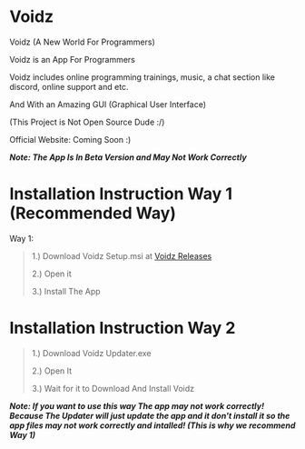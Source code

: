 # Voidz
Voidz (A New World For Programmers)

Voidz is an App For Programmers

Voidz includes online programming trainings, music, a chat section like discord, online support and etc.

And With an Amazing GUI (Graphical User Interface)

(This Project is Not Open Source Dude :/)

Official Website: Coming Soon :)

***Note: The App Is In Beta Version and May Not Work Correctly***

# Installation Instruction Way 1 (Recommended Way)

Way 1:

>1.) Download Voidz Setup.msi at [Voidz Releases](https://github.com/sepehrgithub/Voidz/releases)
>
>2.) Open it
>
>3.) Install The App

# Installation Instruction Way 2

>1.) Download Voidz Updater.exe
>
>2.) Open It
>
>3.) Wait for it to Download And Install Voidz

***Note: If you want to use this way The app may not work correctly! Because The Updater will just update the app and it don't install it so the app files may not work correctly and intalled! (This is why we recommend Way 1)***
